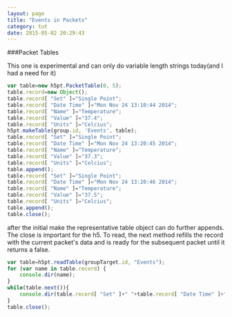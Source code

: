 ```yaml
---
layout: page
title: "Events in Packets"
category: tut
date: 2015-05-02 20:29:43
---
```


###Packet Tables

This one is experimental and can only do variable length strings today(and I had a need for it)

```javascript
var table=new h5pt.PacketTable(0, 5);
table.record=new Object();
table.record[ "Set" ]="Single Point";
table.record[ "Date Time" ]="Mon Nov 24 13:10:44 2014";
table.record[ "Name" ]="Temperature";
table.record[ "Value" ]="37.4";
table.record[ "Units" ]="Celcius";
h5pt.makeTable(group.id, 'Events', table);
table.record[ "Set" ]="Single Point";
table.record[ "Date Time" ]="Mon Nov 24 13:20:45 2014";
table.record[ "Name" ]="Temperature";
table.record[ "Value" ]="37.3";
table.record[ "Units" ]="Celcius";
table.append();
table.record[ "Set" ]="Single Point";
table.record[ "Date Time" ]="Mon Nov 24 13:20:46 2014";
table.record[ "Name" ]="Temperature";
table.record[ "Value" ]="37.5";
table.record[ "Units" ]="Celcius";
table.append();
table.close();
```

after the initial make the representative table object can do further appends.  The close is important for the h5.
To read, the next method refills the record with the current packet's data and is ready for the subsequent packet until it returns a false.

```javascript
var table=h5pt.readTable(groupTarget.id, "Events");
for (var name in table.record) {
    console.dir(name);
}
while(table.next()){
    console.dir(table.record[ "Set" ]+" "+table.record[ "Date Time" ]+" "+table.record[ "Name" ]+" "+table.record[ "Value" ]+" "+table.record[ "Units" ]);
}
table.close();
```


